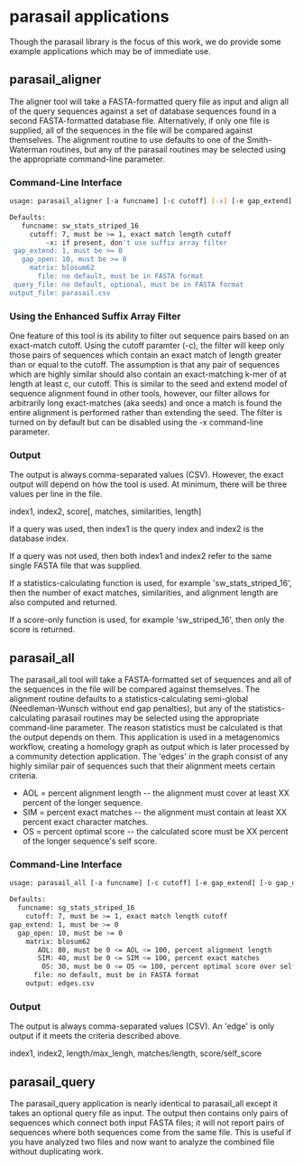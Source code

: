 # parasail applications

Though the parasail library is the focus of this work, we do provide some example applications which may be of immediate use.

## parasail_aligner

The aligner tool will take a FASTA-formatted query file as input and align all of the query sequences against a set of database sequences found in a second FASTA-formatted database file.  Alternatively, if only one file is supplied, all of the sequences in the file will be compared against themselves.  The alignment routine to use defaults to one of the Smith-Waterman routines, but any of the parasail routines may be selected using the appropriate command-line parameter.

### Command-Line Interface

```bash
usage: parasail_aligner [-a funcname] [-c cutoff] [-x] [-e gap_extend] [-o gap_open] [-m matrix] -f file [-q query_file] [-g output_file] 

Defaults:
   funcname: sw_stats_striped_16
     cutoff: 7, must be >= 1, exact match length cutoff
         -x: if present, don't use suffix array filter
 gap_extend: 1, must be >= 0
   gap_open: 10, must be >= 0
     matrix: blosum62
       file: no default, must be in FASTA format
 query_file: no default, optional, must be in FASTA format
output_file: parasail.csv
```

### Using the Enhanced Suffix Array Filter

One feature of this tool is its ability to filter out sequence pairs based on an exact-match cutoff.  Using the cutoff paramter (-c), the filter will keep only those pairs of sequences which contain an exact match of length greater than or equal to the cutoff.  The assumption is that any pair of sequences which are highly similar should also contain an exact-matching k-mer of at length at least c, our cutoff.  This is similar to the seed and extend model of sequence alignment found in other tools, however, our filter allows for arbitrarily long exact-matches (aka seeds) and once a match is found the entire alignment is performed rather than extending the seed.  The filter is turned on by default but can be disabled using the -x command-line parameter.

### Output

The output is always comma-separated values (CSV).  However, the exact output will depend on how the tool is used.  At minimum, there will be three values per line in the file.

index1, index2, score[, matches, similarities, length]

If a query was used, then index1 is the query index and index2 is the database index.

If a query was not used, then both index1 and index2 refer to the same single FASTA file that was supplied.

If a statistics-calculating function is used, for example 'sw_stats_striped_16', then the number of exact matches, similarities, and alignment length are also computed and returned.

If a score-only function is used, for example 'sw_striped_16', then only the score is returned.

## parasail_all

The parasail_all tool will take a FASTA-formatted set of sequences and all of the sequences in the file will be compared against themselves.  The alignment routine defaults to a statistics-calculating semi-global (Needleman-Wunsch without end gap penalties), but any of the statistics-calculating parasail routines may be selected using the appropriate command-line parameter.  The reason statistics must be calculated is that the output depends on them.  This application is used in a metagenomics workflow, creating a homology graph as output which is later processed by a community detection application.  The 'edges' in the graph consist of any highly similar pair of sequences such that their alignment meets certain criteria.

 * AOL = percent alignment length -- the alignment must cover at least XX percent of the longer sequence.
 * SIM = percent exact matches -- the alignment must contain at least XX percent exact character matches.
 * OS = percent optimal score -- the calculated score must be XX percent of the longer sequence's self score.

### Command-Line Interface

```bash
usage: parasail_all [-a funcname] [-c cutoff] [-e gap_extend] [-o gap_open] [-m matrix] [-l AOL] [-s SIM] [-i OS] -f file [-g output] 

Defaults:
  funcname: sg_stats_striped_16
    cutoff: 7, must be >= 1, exact match length cutoff
gap_extend: 1, must be >= 0
  gap_open: 10, must be >= 0
    matrix: blosum62
       AOL: 80, must be 0 <= AOL <= 100, percent alignment length
       SIM: 40, must be 0 <= SIM <= 100, percent exact matches
        OS: 30, must be 0 <= OS <= 100, percent optimal score over self score
      file: no default, must be in FASTA format
    output: edges.csv
```

### Output

The output is always comma-separated values (CSV).  An 'edge' is only output if it meets the criteria described above.

index1, index2, length/max_lengh, matches/length, score/self_score

## parasail_query

The parasail_query application is nearly identical to parasail_all except it takes an optional query file as input.  The output then contains only pairs of sequences which connect both input FASTA files; it will not report pairs of sequences where both sequences come from the same file.  This is useful if you have analyzed two files and now want to analyze the combined file without duplicating work.
